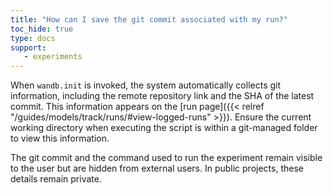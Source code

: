 ```yaml
---
title: "How can I save the git commit associated with my run?"
toc_hide: true
type: docs
support:
   - experiments
---
```

When `wandb.init` is invoked, the system automatically collects git information, including the remote repository link and the SHA of the latest commit. This information appears on the [run page]({{< relref "/guides/models/track/runs/#view-logged-runs" >}}). Ensure the current working directory when executing the script is within a git-managed folder to view this information.

The git commit and the command used to run the experiment remain visible to the user but are hidden from external users. In public projects, these details remain private.